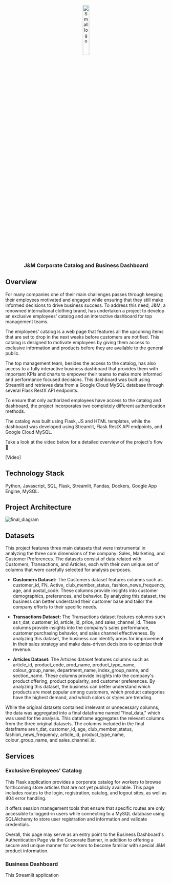 <p align="center">
  <img src="https://user-images.githubusercontent.com/114337279/230568710-9de5ffda-ff76-4f74-9762-4878a7221d52.png" alt="Small logo" width="20%">
</p>
<h3 align="center">J&M Corporate Catalog and Business Dashboard</h3>

<h2> Overview </h2>

<p> For many companies one of their main challenges passes through keeping their employees motivated and engaged while ensuring that they still make informed decisions to drive business success. To address this need, J&M, a renowned international clothing brand, has undertaken a project to develop an exclusive employees' catalog and an interactive dashboard for top management teams.

The employees' catalog is a web page that features all the upcoming items that are set to drop in the next weeks before customers are notified. This catalog is designed to motivate employees by giving them access to exclusive information and products before they are available to the general public.

The top management team, besides the access to the catalog, has also access to a fully interactive business dashboard that provides them with important KPIs and charts to empower their teams to make more informed and performance focused decisions. This dashboard was built using Streamlit and retrieves data from a Google Cloud MySQL database through several Flask RestX API endpoints.

To ensure that only authorized employees have access to the catalog and dashboard, the project incorporates two completely different authentication methods.

The catalog was built using Flask, JS and HTML templates, while the dashboard was developed using Streamlit, Flask RestX API endpoints, and Google Cloud MySQL. 

Take a look at the video below for a detailed overview of the project's flow 🔽</p>

[Video]


<h2> Technology Stack </h2>

Python, Javascript, SQL, Flask, Streamlit, Pandas, Dockers, Google App Engine, MySQL.


<h2> Project Architecture </h2>

![final_diagram](https://user-images.githubusercontent.com/114337279/230586242-e3f3ad5f-7cc6-4a00-bf53-640ecc2d1aab.png)

<h2> Datasets </h2>

This project features three main datasets that were instrumental in analyzing the three core dimensions of the company: Sales, Marketing, and Customer Preferences. The datasets consist of data related with Customers, Transactions, and Articles, each with their own unique set of columns that were carefully selected for analysis purposes.

- **Customers Dataset:** The Customers dataset features columns such as customer_id, FN, Active, club_member_status, fashion_news_frequency, age, and postal_code. These columns provide insights into customer demographics, preferences, and behavior. By analyzing this dataset, the business can better understand their customer base and tailor the company efforts to their specific needs.

- **Transactions Dataset:** The Transactions dataset features columns such as t_dat, customer_id, article_id, price, and sales_channel_id. These columns provide insights into the company's sales performance, customer purchasing behavior, and sales channel effectiveness. By analyzing this dataset, the business can identify areas for improvement in their sales strategy and make data-driven decisions to optimize their revenue.

- **Articles Dataset:** The Articles dataset features columns such as article_id, product_code, prod_name, product_type_name, colour_group_name, department_name, index_group_name, and section_name. These columns provide insights into the company's product offering, product popularity, and customer preferences. By analyzing this dataset, the business can better understand which products are most popular among customers, which product categories have the highest demand, and which colors or styles are trending.

While the original datasets contained irrelevant or unnecessary columns, the data was aggregated into a final dataframe named "final_data," which was used for the analysis. This dataframe aggregates the relevant columns from the three original datasets. The columns included in the final dataframe are t_dat, customer_id, age, club_member_status, fashion_news_frequency, article_id, product_type_name, colour_group_name, and sales_channel_id.

<h2> Services </h2>

<h3> Exclusive Employees' Catalog </h3>

This Flask application provides a corporate catalog for workers to browse forthcoming store articles that are not yet publicly available. This page includes routes to the login, registration, catalog, and logout sites, as well as 404 error handling.

It offers session management tools that ensure that specific routes are only accessible to logged-in users while connecting to a MySQL database using SQLAlchemy to store user registration and information and validate credentials.

Overall, this page may serve as an entry point to the Business Dashboard's Authentication Page via the Corporate Banner, in addition to offering a secure and unique manner for workers to become familiar with special J&M product information.

<h3> Business Dashboard </h3>

This Streamlit application

